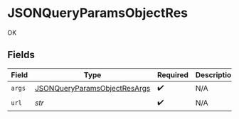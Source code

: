 # JSONQueryParamsObjectRes

OK


## Fields

| Field                                                                                   | Type                                                                                    | Required                                                                                | Description                                                                             |
| --------------------------------------------------------------------------------------- | --------------------------------------------------------------------------------------- | --------------------------------------------------------------------------------------- | --------------------------------------------------------------------------------------- |
| `args`                                                                                  | [JSONQueryParamsObjectResArgs](../../models/operations/jsonqueryparamsobjectresargs.md) | :heavy_check_mark:                                                                      | N/A                                                                                     |
| `url`                                                                                   | *str*                                                                                   | :heavy_check_mark:                                                                      | N/A                                                                                     |